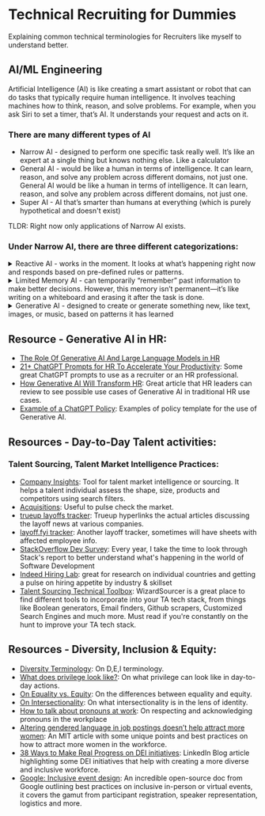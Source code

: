 # Technical Recruiting for Dummies 
Explaining common technical terminologies for Recruiters like myself to understand better. 

## **AI/ML Engineering**
Artificial Intelligence (AI) is like creating a smart assistant or robot that can do tasks that typically require human intelligence. It involves teaching machines how to think, reason, and solve problems. For example, when you ask Siri to set a timer, that’s AI. It understands your request and acts on it.

### **There are many different types of AI**
- Narrow AI - designed to perform one specific task really well. It’s like an expert at a single thing but knows nothing else. Like a calculator
- General AI - would be like a human in terms of intelligence. It can learn, reason, and solve any problem across different domains, not just one. General AI would be like a human in terms of intelligence. It can learn, reason, and solve any problem across different domains, not just one.
- Super AI - AI that’s smarter than humans at everything (which is purely hypothetical and doesn't exist)

TLDR: Right now only applications of Narrow AI exists.

### **Under Narrow AI, there are three different categorizations:**
<details>
<summary>Reactive AI - works in the moment. It looks at what’s happening right now and responds based on pre-defined rules or patterns.</summary>
<br>
<ul><li>Imagine a vending machine. You press a button, and it gives you a snack. It doesn’t remember what you bought last time or guess what you’ll want next. It just reacts to the button you press.</li>
<li>Example: Spam filters in email systems (they analyze each email and decide whether it’s spam based on rules)</li></ul>
</details>

<details>
<summary>Limited Memory AI - can temporarily “remember” past information to make better decisions. However, this memory isn’t permanent—it’s like writing on a whiteboard and erasing it after the task is done.</summary>
<br>
<ul><li>Think of a waiter at a restaurant. They can remember your order while you’re at the table, but once the food is served, they forget what you ordered. They can’t recall it the next day.</li>
<li> Example: Chatbots (like ChatGPT) that maintain the context of a conversation for a short time but don’t retain long-term memory.</li></ul>
</details>

<details>
<summary>Generative AI - designed to create or generate something new, like text, images, or music, based on patterns it has learned</summary>
<br>
<ul><li>Think of a recipe book. It can combine ingredients to create a variety of dishes, but it doesn’t “know” if the food tastes good or if you’ll like it. It’s just following learned patterns</li>
<li> Example: ChatGPT for generating text and answering questions or DALL·E for creating images based on descriptions</li></ul>
</details>

















## **Resource - Generative AI in HR:**
* [The Role Of Generative AI And Large Language Models in HR](https://joshbersin.com/2023/03/the-role-of-generative-ai-and-large-language-models-in-hr/)
* [21+ ChatGPT Prompts for HR To Accelerate Your Productivity](https://www.aihr.com/blog/chatgpt-prompts-for-hr/#Before): Some great ChatGPT prompts to use as a recruiter or an HR professional.
* [How Generative AI Will Transform HR](https://www.bcg.com/publications/2023/transforming-human-resources-using-generative-ai?utm_source=talentedgeweekly.beehiiv.com&utm_medium=referral&utm_campaign=talent-edge-weekly-issue-194): Great article that HR leaders can review to see possible use cases of Generative AI in traditional HR use cases.
* [Example of a ChatGPT Policy](https://trainual.com/template/chatgpt-policy): Examples of policy template for the use of Generative AI.

## **Resources - Day-to-Day Talent activities:**
### **Talent Sourcing, Talent Market Intelligence Practices:**
* [Company Insights](https://craft.co/): Tool for talent market intelligence or sourcing. It helps a talent individual assess the shape, size, products and competitors using search filters.
* [Acquisitions](https://www.crunchbase.com/): Useful to pulse check the market.
* [trueup layoffs tracker](https://www.trueup.io/layoffs): Trueup hyperlinks the actual articles discussing the layoff news at various companies.
* [layoff.fyi tracker](https://layoffs.fyi/): Another layoff tracker, sometimes will have sheets with affected employee info.
* [StackOverflow Dev Survey](https://survey.stackoverflow.co/2023/): Every year, I take the time to look through Stack's report to better understand what's happening in the world of Software Development
* [Indeed Hiring Lab](https://www.hiringlab.org/): great for research on individual countries and getting a pulse on hiring appetite by industry & skillset
* [Talent Sourcing Technical Toolbox](https://wizardsourcer.com/tools/): WizardSourcer is a great place to find different tools to incorporate into your TA tech stack, from things like Boolean generators, Email finders, Github scrapers, Customized Search Engines and much more. Must read if you're constantly on the hunt to improve your TA tech stack.

## **Resources - Diversity, Inclusion & Equity:**
* [Diversity Terminology](https://blog.ongig.com/diversity-and-inclusion/diversity-terms/): On D,E,I terminology.
* [What does privilege look like?](https://www.racialequitytools.org/resourcefiles/mcintosh.pdf): On what privilege can look like in day-to-day actions.  
* [On Equality vs. Equity](https://publichealthonline.gwu.edu/blog/equity-vs-equality/): On the differences between equality and equity.
* [On Intersectionality](https://time.com/5560575/intersectionality-theory/): On what intersectionality is in the lens of identity.
* [How to talk about pronouns at work](https://hbr.org/2021/09/how-to-talk-about-pronouns-at-work-a-visual-guide): On respecting and acknowledging pronouns in the workplace
* [Altering gendered language in job postings doesn’t help attract more women](https://mitsloan.mit.edu/ideas-made-to-matter/altering-gendered-language-job-postings-doesnt-help-attract-more-women): An MIT article with some unique points and best practices on how to attract more women in the workforce.
* [38 Ways to Make Real Progress on DEI initiatives](https://www.linkedin.com/business/talent/blog/talent-acquisition/ways-to-make-real-progress-on-diversity-equity-and-inclusion): LinkedIn Blog article highlighting some DEI initiatives that help with creating a more diverse and inclusive workforce.
* [Google: Inclusive event design](https://all-in.withgoogle.com/creative/inclusive-event-design/?fbclid=PAAaZTV0ALcyiZ6DxtFDQL5cKOMMPw_FWhbncAOUTa4SbdVQYJ6IkIt92TsL0_aem_AQkhsd2EPrpBCssSkFYZU1zp3XuuCf6FVgcTJGQOAh1Wm6-Xq4t0s5QWVkPv10DBFxg%23lactation-space#service-animals): An incredible open-source doc from Google outlining best practices on inclusive in-person or virtual events, it covers the gamut from participant registration, speaker representation, logistics and more.
